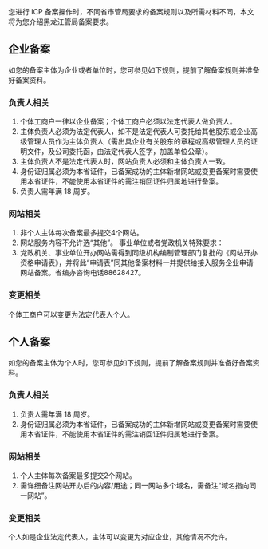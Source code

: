 您进行 ICP 备案操作时，不同省市管局要求的备案规则以及所需材料不同，本文将为您介绍黑龙江管局备案要求。

## 企业备案
如您的备案主体为企业或者单位时，您可参见如下规则，提前了解备案规则并准备好备案资料。

### 负责人相关
1. 个体工商户一律以企业备案；个体工商户必须以法定代表人做负责人。
2. 主体负责人必须为法定代表人，如不是法定代表人可委托给其他股东或企业高级管理人员作为主体负责人（需出具企业有关股东的章程或高级管理人员的证明文件，及公司委托函，由法定代表人签字，加盖单位公章）。
3. 主体负责人不是法定代表人时，网站负责人必须和主体负责人一致。
4. 身份证归属必须为本省证件，已备案成功的主体新增网站或变更备案时需要使用本省证件，不能使用本省证件的需注销回证件归属地进行备案。
5. 负责人需年满 18 周岁。

### 网站相关
1. 非个人主体每次备案最多提交4个网站。
2. 网站服务内容不允许选“其他”。
事业单位或者党政机关特殊要求：
1. 党政机关、事业单位开办网站需得到同级机构编制管理部门复批的《网站开办资格申请表》，并将此“申请表”同其他备案材料一并提供给接入服务企业申请网站备案。省编办咨询电话88628427。

### 变更相关
个体工商户可以变更为法定代表人个人。

## 个人备案
如您的备案主体为个人时，您可参见如下规则，提前了解备案规则并准备好备案资料。

### 负责人相关
1. 负责人需年满 18 周岁。
2. 身份证归属必须为本省证件，已备案成功的主体新增网站或变更备案时需要使用本省证件，不能使用本省证件的需注销回证件归属地进行备案。

### 网站相关
1. 个人主体每次备案最多提交2个网站。
2. 需详细备注网站开办后的内容/用途；同一网站多个域名，需备注“域名指向同一网站”。

### 变更相关
 个人如是企业法定代表人，主体可以变更为对应企业，其他情况不允许。
